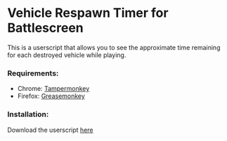 Vehicle Respawn Timer for Battlescreen
==========================

This is a userscript that allows you to see the approximate time remaining for each destroyed vehicle while playing.

### Requirements: ######
 - Chrome: [Tampermonkey](https://chrome.google.com/webstore/detail/tampermonkey/dhdgffkkebhmkfjojejmpbldmpobfkfo)
 - Firefox: [Greasemonkey](https://addons.mozilla.org/firefox/addon/greasemonkey/)

### Installation: ######
Download the userscript [here](https://github.com/Andersso/battlescreen-respawn-timer/raw/master/bs-respawn-timer.user.js)
